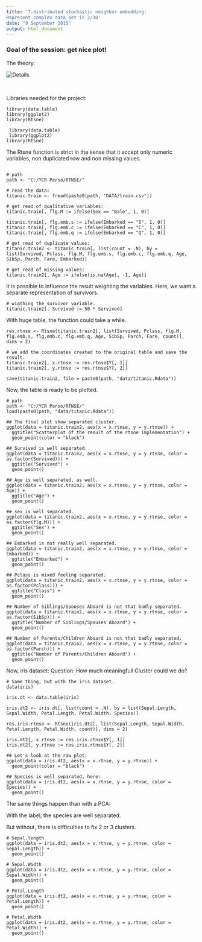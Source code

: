 ```yaml
---
title: 'T-distributed stochastic neighbor embedding:
Represent complex data set in 2/3D'
date: "9 September 2015"
output: html_document
---
```


<h3>Goal of the session: get nice plot!</h3>

The theory:

 ![Details](C:\rtsne.png)
 
 <br>
 
 Libraries needed for the project:
 
```{r, eval = F}
library(data.table)
library(ggplot2)
library(Rtsne)
```

```{r, include = F, message = F, warning = F}
 library(data.table)
 library(ggplot2)
library(Rtsne)
```

The Rtsne function is strict in the sense that it accept only numeric variables, non duplicated row and non missing values.

```{r, cache=TRUE, results='hide'}

# path
path <- "C:/YCR Perso/RTNSE/"

# read the data:
titanic.train <- fread(paste0(path, "DATA/train.csv"))

# get read of qualitative variables:
titanic.train[, flg.M := ifelse(Sex == "male", 1, 0)]

titanic.train[, flg.emb.s := ifelse(Embarked == "S", 1, 0)]
titanic.train[, flg.emb.c := ifelse(Embarked == "C", 1, 0)]
titanic.train[, flg.emb.q := ifelse(Embarked == "Q", 1, 0)]

# get read of duplicate values:
titanic.train2 <- titanic.train[, list(count = .N), by = list(Survived, Pclass, flg.M, flg.emb.s, flg.emb.c, flg.emb.q, Age, SibSp, Parch, Fare, Embarked)]

# get read of missing values:
titanic.train2[, Age := ifelse(is.na(Age), -1, Age)]

```

It is possible to influence the result weighting the variables.
Here, we want a separate representation of survivors.

```{r, cache=TRUE, results='hide'}
# wigthing the survivor variable.
titanic.train2[, Survived := 50 * Survived]
```

With huge table, the function could take a while. 

```{r}
res.rtnse <- Rtsne(titanic.train2[, list(Survived, Pclass, flg.M, flg.emb.s, flg.emb.c, flg.emb.q, Age, SibSp, Parch, Fare, count)], dims = 2)
```

```{r, cache=TRUE, results='hide'}
# we add the coordinates created to the original table and save the result.
titanic.train2[, x.rtnse := res.rtnse$Y[, 1]]
titanic.train2[, y.rtnse := res.rtnse$Y[, 2]]

save(titanic.train2, file = paste0(path, "data/titanic.Rdata"))
```

Now, the table is ready to be plotted.

```{r}
# path
path <- "C:/YCR Perso/RTNSE/"
load(paste0(path, "data/titanic.Rdata"))

## The final plot show separated cluster.
ggplot(data = titanic.train2, aes(x = x.rtnse, y = y.rtnse)) +
  ggtitle("Scatterplot of the result of the rtsne implementation") +
  geom_point(color = "black")

## Survived is well separated. 
ggplot(data = titanic.train2, aes(x = x.rtnse, y = y.rtnse, color = as.factor(Survived))) +
  ggtitle("Survived") +
  geom_point()

## Age is well separated, as well.
ggplot(data = titanic.train2, aes(x = x.rtnse, y = y.rtnse, color = Age)) +
  ggtitle("Age") +
  geom_point() 

## sex is well separated.
ggplot(data = titanic.train2, aes(x = x.rtnse, y = y.rtnse, color = as.factor(flg.M))) +
  ggtitle("Sex") +
  geom_point()

## Embarked is not really well separated.
ggplot(data = titanic.train2, aes(x = x.rtnse, y = y.rtnse, color = Embarked)) +
  ggtitle("Embarked") +
  geom_point()

## Pclass is mixed feeling separated.
ggplot(data = titanic.train2, aes(x = x.rtnse, y = y.rtnse, color = as.factor(Pclass))) +
  ggtitle("Class") +
  geom_point()

## Number of Siblings/Spouses Aboard is not that badly separated.
ggplot(data = titanic.train2, aes(x = x.rtnse, y = y.rtnse, color = as.factor(SibSp))) +
  ggtitle("Number of Siblings/Spouses Aboard") +
  geom_point()

## Number of Parents/Children Aboard is not that badly separated.
ggplot(data = titanic.train2, aes(x = x.rtnse, y = y.rtnse, color = as.factor(Parch))) +
  ggtitle("Number of Parents/Children Aboard") +
  geom_point()

```

Now, iris dataset: Question: How much meaningfull Cluster could we do?

```{r, cache=TRUE, results='hide'}
# Same thing, but with the iris dataset.
data(iris)

iris.dt <- data.table(iris)

iris.dt2 <- iris.dt[, list(count = .N), by = list(Sepal.Length, Sepal.Width, Petal.Length, Petal.Width, Species)]

res.iris.rtnse <- Rtsne(iris.dt2[, list(Sepal.Length, Sepal.Width, Petal.Length, Petal.Width, count)], dims = 2)

iris.dt2[, x.rtnse := res.iris.rtnse$Y[, 1]]
iris.dt2[, y.rtnse := res.iris.rtnse$Y[, 2]]
```

```{r}
## Let's look at the raw plot:
ggplot(data = iris.dt2, aes(x = x.rtnse, y = y.rtnse)) +
  geom_point(color = "black") 

## Species is well separated, here:
ggplot(data = iris.dt2, aes(x = x.rtnse, y = y.rtnse, color = Species)) +
  geom_point() 

```

The same things happen than with a PCA:

With the label, the species are well separated.

But without, there is difficulties to fix 2 or 3 clusters.

```{r}
# Sepal.length
ggplot(data = iris.dt2, aes(x = x.rtnse, y = y.rtnse, color = Sepal.Length)) +
  geom_point() 

# Sepal.Width
ggplot(data = iris.dt2, aes(x = x.rtnse, y = y.rtnse, color = Sepal.Width)) +
  geom_point() 

# Petal.Length
ggplot(data = iris.dt2, aes(x = x.rtnse, y = y.rtnse, color = Petal.Length)) +
  geom_point() 

# Petal.Width
ggplot(data = iris.dt2, aes(x = x.rtnse, y = y.rtnse, color = Petal.Width)) +
  geom_point() 
```
